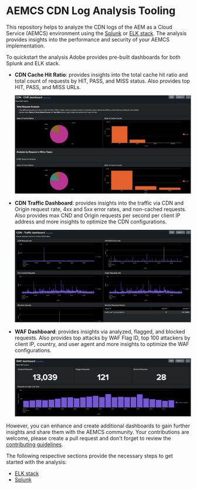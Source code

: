 # AEMCS CDN Log Analysis Tooling

This repository helps to analyze the CDN logs of the AEM as a Cloud Service (AEMCS) environment using the [Splunk](https://www.splunk.com/en_us/products/observability-cloud.html) or [ELK stack](https://www.elastic.co/elastic-stack). The analysis provides insights into the performance and security of your AEMCS implementation.

To quickstart the analysis Adobe provides pre-built dashboards for both Splunk and ELK stack.

- **CDN Cache Hit Ratio**: provides insights into the total cache hit ratio and total count of requests by HIT, PASS, and MISS status. Also provides top HIT, PASS, and MISS URLs.

    ![CDN Cache Hit Ratio](images/CHR-dashboard.png)

- **CDN Traffic Dashboard**: provides insights into the traffic via CDN and Origin request rate, 4xx and 5xx error rates, and non-cached requests. Also provides max CND and Origin requests per second per client IP address and more insights to optimize the CDN configurations.

    ![CDN Traffic Dashboard](images/Traffic-dashboard.png)

- **WAF Dashboard**: provides insights via analyzed, flagged, and blocked requests. Also provides top attacks by WAF Flag ID, top 100 attackers by client IP, country, and user agent and more insights to optimize the WAF configurations.

    ![WAF Dashboard](images/WAF-Dashboard.png)


However, you can enhance and create additional dashboards to gain further insights and share them with the AEMCS community. Your contributions are welcome, please create a pull request and don't forget to review the [contributing guidelines](CONTRIBUTING.md).

The following respective sections provide the necessary steps to get started with the analysis:

- [ELK stack](ELK/README.md)
- [Splunk](splunk/README.md)




